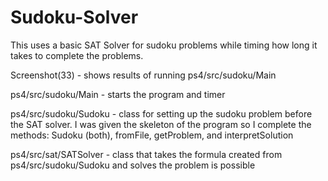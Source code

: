 # Sudoku-Solver
This uses a basic SAT Solver for sudoku problems while timing how long it takes to complete the problems.

Screenshot(33) - shows results of running ps4/src/sudoku/Main

ps4/src/sudoku/Main - starts the program and timer

ps4/src/sudoku/Sudoku - class for setting up the sudoku problem before the SAT solver. I was given the skeleton of the program so I complete the methods: Sudoku (both), fromFile, getProblem, and interpretSolution

ps4/src/sat/SATSolver - class that takes the formula created from ps4/src/sudoku/Sudoku and solves the problem is possible